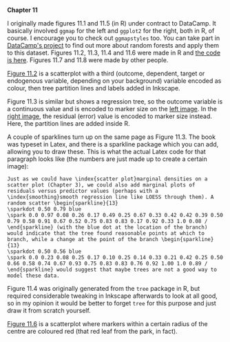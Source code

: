 **Chapter 11**

I originally made figures 11.1 and 11.5 (in R) under contract to DataCamp. It basically involved `ggmap` for the left and `ggplot2` for the right, both in R, of course. I encourage you to check out `ggmapstyles` too. You can take part in [DataCamp's project](https://www.datacamp.com/projects/496) to find out more about random forests and apply them to this dataset. Figures 11.2, 11.3, 11.4 and 11.6 were made in R and [the code is here](Ch11.R). Figures 11.7 and 11.8 were made by other people.

[Figure 11.2](11-iris1.svg) is a scatterplot with a third (outcome, dependent, target or endogenous variable, depending on your background) variable encoded as colour, then tree partition lines and labels added in Inkscape.

Figure 11.3 is similar but shows a regression tree, so the outcome variable is a continuous value and is encoded to marker size on the [left image](11-iris-3a.svg). In the [right image](11-iris-3b.svg), the residual (error) value is encoded to marker size instead. Here, the partition lines are added inside R.

A couple of sparklines turn up on the same page as Figure 11.3. The book was typeset in Latex, and there is a sparkline package which you can add, allowing you to draw these. This is what the actual Latex code for that paragraph looks like (the numbers are just made up to create a certain image):
```
Just as we could have \index{scatter plot}marginal densities on a scatter plot (Chapter 3), we could also add marginal plots of residuals versus predictor values (perhaps with a \index{smoothing}smooth regression line like LOESS through them). A random scatter \begin{sparkline}{13}
\sparkdot 0.50 0.79 blue
\spark 0.0 0.97 0.08 0.26 0.17 0.49 0.25 0.67 0.33 0.42 0.42 0.39 0.50 0.79 0.58 0.91 0.67 0.52 0.75 0.83 0.83 0.17 0.92 0.33 1.0 0.08 /
\end{sparkline} (with the blue dot at the location of the branch) would indicate that the tree found reasonable points at which to branch, while a change at the point of the branch \begin{sparkline}{13}
\sparkdot 0.50 0.56 blue
\spark 0.0 0.23 0.08 0.25 0.17 0.10 0.25 0.14 0.33 0.21 0.42 0.25 0.50 0.66 0.58 0.74 0.67 0.93 0.75 0.83 0.83 0.76 0.92 1.00 1.0 0.89 /
\end{sparkline} would suggest that maybe trees are not a good way to model these data.
```

Figure 11.4 was originally generated from the `tree` package in R, but required considerable tweaking in Inkscape afterwards to look at all good, so in my opinion it would be better to forget `tree` for this purpose and just draw it from scratch yourself.

[Figure 11.6](11-svm.svg) is a scatterplot where markers within a certain radius of the centre are coloured red (that red leaf from the park, in fact).
